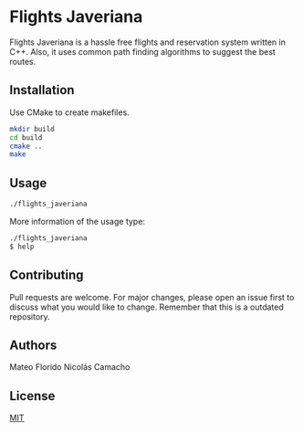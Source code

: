 # Flights Javeriana

Flights Javeriana is a hassle free flights and reservation system written in C++. Also, it uses common path finding algorithms to suggest the best routes.

## Installation

Use CMake to create makefiles.

```bash
mkdir build
cd build
cmake ..
make
```

## Usage

```bash
./flights_javeriana
```
More information of the usage type:

```bash
./flights_javeriana
$ help
```

## Contributing
Pull requests are welcome. For major changes, please open an issue first to discuss what you would like to change.
Remember that this is a outdated repository.

## Authors
Mateo Florido
Nicolás Camacho

## License
[MIT](https://choosealicense.com/licenses/mit/)